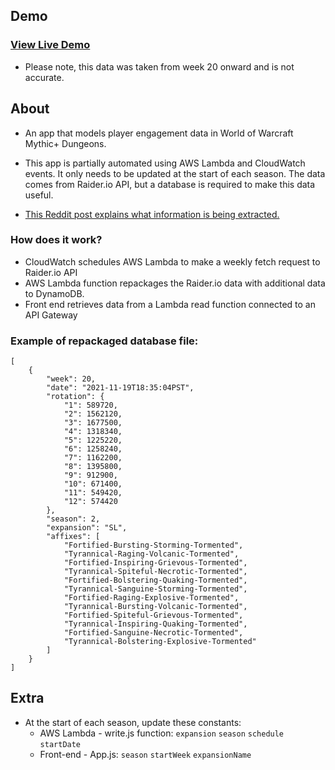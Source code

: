 ## Demo

### [View Live Demo](https://mythicplus.vercel.app/)

- Please note, this data was taken from week 20 onward and is not accurate.

## About

- An app that models player engagement data in World of Warcraft Mythic+ Dungeons.

- This app is partially automated using AWS Lambda and CloudWatch events. It only needs to be updated at the start of each season. The data comes from Raider.io API, but a database is required to make this data useful.

- [This Reddit post explains what information is being extracted.](https://www.reddit.com/r/wow/comments/o5nocw/comment/h2ov91n/?utm_source=share&utm_medium=web2x&context=3)

### How does it work?

- CloudWatch schedules AWS Lambda to make a weekly fetch request to Raider.io API
- AWS Lambda function repackages the Raider.io data with additional data to DynamoDB.
- Front end retrieves data from a Lambda read function connected to an API Gateway

### Example of repackaged database file:

```
[
    {
        "week": 20,
        "date": "2021-11-19T18:35:04PST",
        "rotation": {
            "1": 589720,
            "2": 1562120,
            "3": 1677500,
            "4": 1318340,
            "5": 1225220,
            "6": 1258240,
            "7": 1162200,
            "8": 1395800,
            "9": 912900,
            "10": 671400,
            "11": 549420,
            "12": 574420
        },
        "season": 2,
        "expansion": "SL",
        "affixes": [
            "Fortified-Bursting-Storming-Tormented",
            "Tyrannical-Raging-Volcanic-Tormented",
            "Fortified-Inspiring-Grievous-Tormented",
            "Tyrannical-Spiteful-Necrotic-Tormented",
            "Fortified-Bolstering-Quaking-Tormented",
            "Tyrannical-Sanguine-Storming-Tormented",
            "Fortified-Raging-Explosive-Tormented",
            "Tyrannical-Bursting-Volcanic-Tormented",
            "Fortified-Spiteful-Grievous-Tormented",
            "Tyrannical-Inspiring-Quaking-Tormented",
            "Fortified-Sanguine-Necrotic-Tormented",
            "Tyrannical-Bolstering-Explosive-Tormented"
        ]
    }
]
```

## Extra

- At the start of each season, update these constants:
  - AWS Lambda - write.js function: `expansion` `season` `schedule` `startDate`
  - Front-end - App.js: `season` `startWeek` `expansionName`
